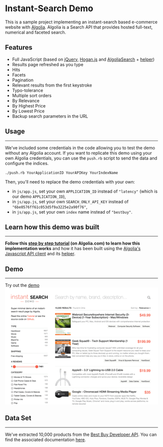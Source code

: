 Instant-Search Demo
====================

This is a sample project implementing an instant-search based e-commerce website with [Algolia](http://www.algolia.com). Algolia is a Search API that provides hosted full-text, numerical and faceted search.

## Features
* Full JavaScript (based on [jQuery](http://jquery.com/), [Hogan.js](http://twitter.github.io/hogan.js/) and [AlgoliaSearch](https://github.com/algolia/algoliasearch-client-js) + [helper](https://github.com/algolia/algoliasearch-helper-js))
* Results page refreshed as you type
* Hits
* Facets
* Pagination
* Relevant results from the first keystroke
* Typo-tolerance
* Multiple sort orders
* By Relevance
* By Highest Price
* By Lowest Price
* Backup search parameters in the URL

## Usage
--------

We've included some credentials in the code allowing you to test the demo without any Algolia account. If you want to replicate this demo using your own Algolia credentials, you can use the ```push.rb``` script to send the data and configure the indices.

```
./push.rb YourApplicationID YourAPIKey YourIndexName
```

Then, you'll need to replace the demo credentials with your own:
- in ```js/app.js```, set your own ```APPLICATION_ID``` instead of ```"latency"``` (which is our demo ```APPLICATION_ID```),
- in ```js/app.js```, set your own ```SEARCH_ONLY_API_KEY``` instead of ```"6be0576ff61c053d5f9a3225e2a90f76"```,
- in ```js/app.js```, set your own ```index``` name instead of ```"bestbuy"```.


## Learn how this demo was built
--------
**Follow this [step by step tutorial](https://www.algolia.com/doc/tutorials/instant-search#) (on Algolia.com) to learn how this implementation works** and how it has been built using the [Algolia's Javascript API client](https://github.com/algolia/algoliasearch-client-js) and its [helper](https://github.com/algolia/algoliasearch-helper-js).
## Demo
--------
Try out the [demo](http://demos.algolia.com/instant-search-demo/)
![Instant search](instant-search.gif)

## Data Set
--------
We've extracted 10,000 products from the [Best Buy Developer API](https://developer.bestbuy.com). You can find the associated documentation [here](https://developer.bestbuy.com/documentation/products-api).
